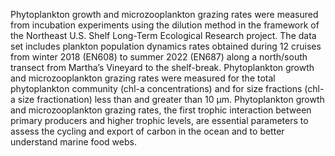 Phytoplankton growth and microzooplankton grazing rates were measured from incubation experiments using the dilution method in the framework of the Northeast U.S. Shelf Long-Term Ecological Research project. The data set includes plankton population dynamics rates obtained during 12 cruises from winter 2018 (EN608) to summer 2022 (EN687) along a north/south transect from Martha’s Vineyard to the shelf-break. Phytoplankton growth and microzooplankton grazing rates were measured for the total phytoplankton community (chl-a concentrations) and for size fractions (chl-a size fractionation) less than and greater than 10 µm. Phytoplankton growth and microzooplankton grazing rates, the first trophic interaction between primary producers and higher trophic levels, are essential parameters to assess the cycling and export of carbon in the ocean and to better understand marine food webs.